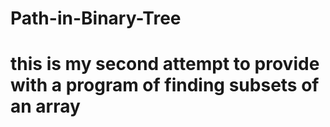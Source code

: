 # Path-in-Binary-Tree
# this is my second attempt to provide with a program of finding subsets of an array
